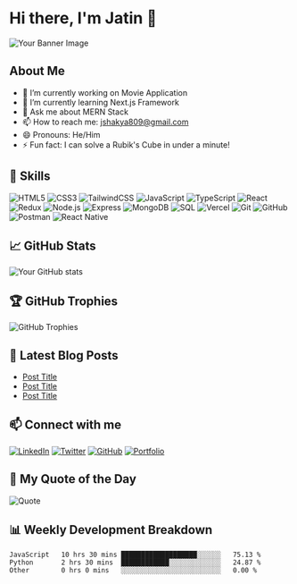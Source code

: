 # Hi there, I'm Jatin 👋

![Your Banner Image](https://raw.githubusercontent.com/jatinshakya809/My-Portfolio/main/public/DSC_2205.JPG)

## About Me

- 🔭 I’m currently working on Movie Application
- 🌱 I’m currently learning Next.js Framework
- 💬 Ask me about MERN Stack
- 📫 How to reach me: jshakya809@gmail.com
- 😄 Pronouns: He/Him
- ⚡ Fun fact: I can solve a Rubik's Cube in under a minute!
  
## 🚀 Skills

![HTML5](https://img.shields.io/badge/-HTML5-E34F26?style=flat&logo=html5&logoColor=white)
![CSS3](https://img.shields.io/badge/-CSS3-1572B6?style=flat&logo=css3&logoColor=white)
![TailwindCSS](https://img.shields.io/badge/-TailwindCSS-38B2AC?style=flat&logo=tailwind-css&logoColor=white)
![JavaScript](https://img.shields.io/badge/-JavaScript-F7DF1E?style=flat&logo=javascript&logoColor=black)
![TypeScript](https://img.shields.io/badge/-TypeScript-007ACC?style=flat&logo=typescript&logoColor=white)
![React](https://img.shields.io/badge/-React-61DAFB?style=flat&logo=react&logoColor=black)
![Redux](https://img.shields.io/badge/-Redux-764ABC?style=flat&logo=redux&logoColor=white)
![Node.js](https://img.shields.io/badge/-Node.js-339933?style=flat&logo=node.js&logoColor=white)
![Express](https://img.shields.io/badge/-Express-000000?style=flat&logo=express&logoColor=white)
![MongoDB](https://img.shields.io/badge/-MongoDB-47A248?style=flat&logo=mongodb&logoColor=white)
![SQL](https://img.shields.io/badge/-SQL-4479A1?style=flat&logo=sql&logoColor=white)
![Vercel](https://img.shields.io/badge/-Vercel-000000?style=flat&logo=vercel&logoColor=white)
![Git](https://img.shields.io/badge/-Git-F05032?style=flat&logo=git&logoColor=white)
![GitHub](https://img.shields.io/badge/-GitHub-181717?style=flat&logo=github&logoColor=white)
![Postman](https://img.shields.io/badge/-Postman-FF6C37?style=flat&logo=postman&logoColor=white)
![React Native](https://img.shields.io/badge/-React%20Native-61DAFB?style=flat&logo=react&logoColor=black)


## 📈 GitHub Stats

![Your GitHub stats](https://github-readme-stats.vercel.app/api?username=yourusername&show_icons=true&hide_border=true&theme=radical)

## 🏆 GitHub Trophies

![GitHub Trophies](https://github-profile-trophy.vercel.app/?username=yourusername&theme=radical)

## 📝 Latest Blog Posts

<!-- BLOG-POST-LIST:START -->
- [Post Title](https://yourblog.com/post-url)
- [Post Title](https://yourblog.com/post-url)
- [Post Title](https://yourblog.com/post-url)
<!-- BLOG-POST-LIST:END -->

## 📫 Connect with me

[![LinkedIn](https://img.shields.io/badge/-LinkedIn-0077B5?style=flat&logo=linkedin&logoColor=white)](https://linkedin.com/in/yourusername)
[![Twitter](https://img.shields.io/badge/-Twitter-1DA1F2?style=flat&logo=twitter&logoColor=white)](https://twitter.com/yourusername)
[![GitHub](https://img.shields.io/badge/-GitHub-181717?style=flat&logo=github&logoColor=white)](https://github.com/yourusername)
[![Portfolio](https://img.shields.io/badge/-Portfolio-000000?style=flat&logo=github-pages&logoColor=white)](https://yourportfolio.com)

## 💬 My Quote of the Day

![Quote](https://quotes-github-readme.vercel.app/api?type=horizontal&theme=radical)

## 📊 Weekly Development Breakdown

<!--START_SECTION:waka-->
```text
JavaScript   10 hrs 30 mins ███████████████████░░░░░░   75.13 %
Python       2 hrs 30 mins  ████████████░░░░░░░░░░░░░   24.87 %
Other        0 hrs 0 mins   ░░░░░░░░░░░░░░░░░░░░░░░░░   0.00 %
